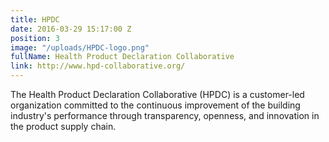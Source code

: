 ```yaml
---
title: HPDC
date: 2016-03-29 15:17:00 Z
position: 3
image: "/uploads/HPDC-logo.png"
fullName: Health Product Declaration Collaborative
link: http://www.hpd-collaborative.org/
---
```


The Health Product Declaration Collaborative (HPDC) is a customer-led organization committed to the continuous improvement of the building industry's performance through transparency, openness, and innovation in the product supply chain.
